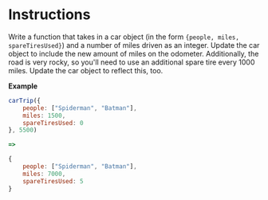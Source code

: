 # Instructions

Write a function that takes in a car object (in the form `{people, miles, spareTiresUsed}`) and a number of miles driven as an integer. Update the car object to include the new amount of miles on the odometer. Additionally, the road is very rocky, so you'll need to use an additional spare tire every 1000 miles. Update the car object to reflect this, too.

**Example**

```js
carTrip({
    people: ["Spiderman", "Batman"],
    miles: 1500,
    spareTiresUsed: 0
}, 5500)

=>

{
    people: ["Spiderman", "Batman"],
    miles: 7000,
    spareTiresUsed: 5
} 
```
